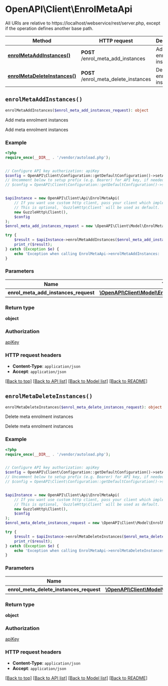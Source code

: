 # OpenAPI\Client\EnrolMetaApi

All URIs are relative to https://localhost/webservice/rest/server.php, except if the operation defines another base path.

| Method | HTTP request | Description |
| ------------- | ------------- | ------------- |
| [**enrolMetaAddInstances()**](EnrolMetaApi.md#enrolMetaAddInstances) | **POST** /enrol_meta_add_instances | Add meta enrolment instances |
| [**enrolMetaDeleteInstances()**](EnrolMetaApi.md#enrolMetaDeleteInstances) | **POST** /enrol_meta_delete_instances | Delete meta enrolment instances |


## `enrolMetaAddInstances()`

```php
enrolMetaAddInstances($enrol_meta_add_instances_request): object
```

Add meta enrolment instances

Add meta enrolment instances

### Example

```php
<?php
require_once(__DIR__ . '/vendor/autoload.php');


// Configure API key authorization: apiKey
$config = OpenAPI\Client\Configuration::getDefaultConfiguration()->setApiKey('Authorization', 'YOUR_API_KEY');
// Uncomment below to setup prefix (e.g. Bearer) for API key, if needed
// $config = OpenAPI\Client\Configuration::getDefaultConfiguration()->setApiKeyPrefix('Authorization', 'Bearer');


$apiInstance = new OpenAPI\Client\Api\EnrolMetaApi(
    // If you want use custom http client, pass your client which implements `GuzzleHttp\ClientInterface`.
    // This is optional, `GuzzleHttp\Client` will be used as default.
    new GuzzleHttp\Client(),
    $config
);
$enrol_meta_add_instances_request = new \OpenAPI\Client\Model\EnrolMetaAddInstancesRequest(); // \OpenAPI\Client\Model\EnrolMetaAddInstancesRequest

try {
    $result = $apiInstance->enrolMetaAddInstances($enrol_meta_add_instances_request);
    print_r($result);
} catch (Exception $e) {
    echo 'Exception when calling EnrolMetaApi->enrolMetaAddInstances: ', $e->getMessage(), PHP_EOL;
}
```

### Parameters

| Name | Type | Description  | Notes |
| ------------- | ------------- | ------------- | ------------- |
| **enrol_meta_add_instances_request** | [**\OpenAPI\Client\Model\EnrolMetaAddInstancesRequest**](../Model/EnrolMetaAddInstancesRequest.md)|  | |

### Return type

**object**

### Authorization

[apiKey](../../README.md#apiKey)

### HTTP request headers

- **Content-Type**: `application/json`
- **Accept**: `application/json`

[[Back to top]](#) [[Back to API list]](../../README.md#endpoints)
[[Back to Model list]](../../README.md#models)
[[Back to README]](../../README.md)

## `enrolMetaDeleteInstances()`

```php
enrolMetaDeleteInstances($enrol_meta_delete_instances_request): object
```

Delete meta enrolment instances

Delete meta enrolment instances

### Example

```php
<?php
require_once(__DIR__ . '/vendor/autoload.php');


// Configure API key authorization: apiKey
$config = OpenAPI\Client\Configuration::getDefaultConfiguration()->setApiKey('Authorization', 'YOUR_API_KEY');
// Uncomment below to setup prefix (e.g. Bearer) for API key, if needed
// $config = OpenAPI\Client\Configuration::getDefaultConfiguration()->setApiKeyPrefix('Authorization', 'Bearer');


$apiInstance = new OpenAPI\Client\Api\EnrolMetaApi(
    // If you want use custom http client, pass your client which implements `GuzzleHttp\ClientInterface`.
    // This is optional, `GuzzleHttp\Client` will be used as default.
    new GuzzleHttp\Client(),
    $config
);
$enrol_meta_delete_instances_request = new \OpenAPI\Client\Model\EnrolMetaDeleteInstancesRequest(); // \OpenAPI\Client\Model\EnrolMetaDeleteInstancesRequest

try {
    $result = $apiInstance->enrolMetaDeleteInstances($enrol_meta_delete_instances_request);
    print_r($result);
} catch (Exception $e) {
    echo 'Exception when calling EnrolMetaApi->enrolMetaDeleteInstances: ', $e->getMessage(), PHP_EOL;
}
```

### Parameters

| Name | Type | Description  | Notes |
| ------------- | ------------- | ------------- | ------------- |
| **enrol_meta_delete_instances_request** | [**\OpenAPI\Client\Model\EnrolMetaDeleteInstancesRequest**](../Model/EnrolMetaDeleteInstancesRequest.md)|  | |

### Return type

**object**

### Authorization

[apiKey](../../README.md#apiKey)

### HTTP request headers

- **Content-Type**: `application/json`
- **Accept**: `application/json`

[[Back to top]](#) [[Back to API list]](../../README.md#endpoints)
[[Back to Model list]](../../README.md#models)
[[Back to README]](../../README.md)

